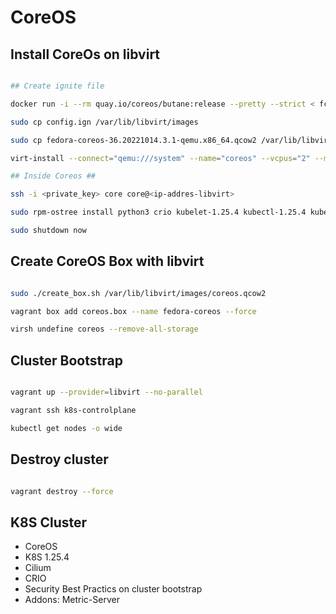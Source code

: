 # CoreOS

## Install CoreOs on libvirt

```bash

## Create ignite file

docker run -i --rm quay.io/coreos/butane:release --pretty --strict < fcos.bu.yml > config.ign

sudo cp config.ign /var/lib/libvirt/images

sudo cp fedora-coreos-36.20221014.3.1-qemu.x86_64.qcow2 /var/lib/libvirt/images/ 

virt-install --connect="qemu:///system" --name="coreos" --vcpus="2" --memory="4096" --os-variant="fedora-coreos-stable" --import --graphics=none --disk="size=10,backing_store=/var/lib/libvirt/images/fedora-coreos-36.20221014.3.1-qemu.x86_64.qcow2" --network bridge=virbr0 --qemu-commandline="-fw_cfg name=opt/com.coreos/config,file=/var/lib/libvirt/images/config.ign"

## Inside Coreos ##

ssh -i <private_key> core core@<ip-addres-libvirt>

sudo rpm-ostree install python3 crio kubelet-1.25.4 kubectl-1.25.4 kubeadm-1.25.4

sudo shutdown now

```

## Create CoreOS Box with libvirt

```bash

sudo ./create_box.sh /var/lib/libvirt/images/coreos.qcow2

vagrant box add coreos.box --name fedora-coreos --force

virsh undefine coreos --remove-all-storage

```

## Cluster Bootstrap

```bash

vagrant up --provider=libvirt --no-parallel

vagrant ssh k8s-controlplane

kubectl get nodes -o wide

```

## Destroy cluster

```bash

vagrant destroy --force

```

## K8S Cluster

- CoreOS
- K8S 1.25.4
- Cilium
- CRIO
- Security Best Practics on cluster bootstrap
- Addons: Metric-Server